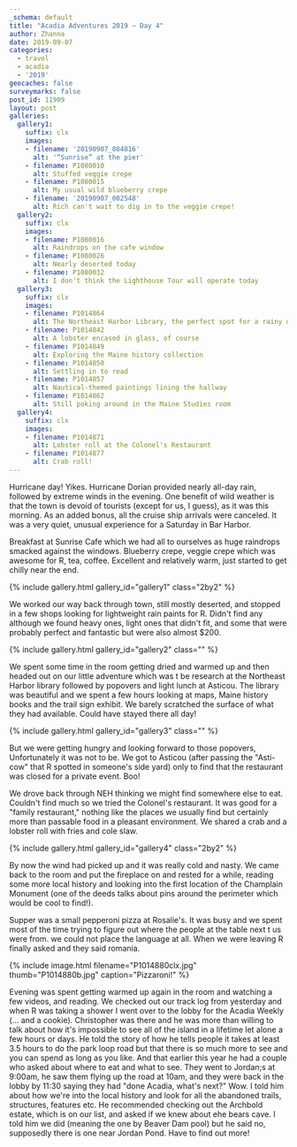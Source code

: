 ```yaml
---
_schema: default
title: "Acadia Adventures 2019 – Day 4"
author: Zhanna
date: 2019-09-07
categories: 
  - travel
  - acadia
  - '2019'
geocaches: false
surveymarks: false
post_id: 11909
layout: post  
galleries:
  gallery1:
    suffix: clx
    images:
    - filename: '20190907_084816'
      alt: '“Sunrise” at the pier'
    - filename: P1080010
      alt: Stuffed veggie crepe
    - filename: P1080015
      alt: My usual wild blueberry crepe
    - filename: '20190907_082548'
      alt: Rich can't wait to dig in to the veggie crepe!
  gallery2:
    suffix: clx
    images:      
    - filename: P1080016
      alt: Raindrops on the cafe window
    - filename: P1080026
      alt: Nearly deserted today
    - filename: P1080032
      alt: I don't think the Lighthouse Tour will operate today
  gallery3:
    suffix: clx
    images:
    - filename: P1014864
      alt: The Northeast Harbor Library, the perfect spot for a rainy day
    - filename: P1014842
      alt: A lobster encased in glass, of course
    - filename: P1014849
      alt: Exploring the Maine history collection
    - filename: P1014850
      alt: Settling in to read
    - filename: P1014857
      alt: Nautical-themed paintings lining the hallway
    - filename: P1014862
      alt: Still poking around in the Maine Studies room      
  gallery4:
    suffix: clx
    images:
    - filename: P1014871
      alt: Lobster roll at the Colonel's Restaurant
    - filename: P1014877
      alt: Crab roll!
---
```


Hurricane day! Yikes. Hurricane Dorian provided nearly all-day rain, followed by extreme winds in the evening. One benefit of wild weather is that the town is devoid of tourists (except for us, I guess), as it was this morning. As an added bonus, all the cruise ship arrivals were canceled. It was a very quiet, unusual experience for a Saturday in Bar Harbor. 

Breakfast at Sunrise Cafe which we had all to ourselves as huge raindrops smacked against the windows. Blueberry crepe, veggie crepe which was awesome for R, tea, coffee. Excellent and relatively warm, just started to get chilly near the end. 

{% include gallery.html gallery_id="gallery1" class="2by2" %}

We worked our way back through town, still mostly deserted, and stopped in a few shops looking for lightweight rain paints for R. Didn't find any although we found heavy ones, light ones that didn't fit, and some that were probably perfect and fantastic but were also almost $200. 

{% include gallery.html gallery_id="gallery2" class="" %}

We spent some time in the room getting dried and warmed up and then headed out on our little adventure which was t be research at the Northeast Harbor library followed by popovers and light lunch at Asticou. The library was beautiful and we spent a few hours looking at maps, Maine history books and the trail sign exhibit. We barely scratched the surface of what they had available. Could have stayed there all day! 

{% include gallery.html gallery_id="gallery3" class="" %}

But we were getting hungry and looking forward to those popovers, Unfortunately it was not to be. We got to Asticou (after passing the "Asti-cow" that R spotted in someone's side yard) only to find that the restaurant was closed for a private event. Boo! 

We drove back through NEH thinking we might find somewhere else to eat. Couldn't find much so we tried the Colonel's restaurant. It was good for a "family restaurant," nothing like the places we usually find but certainly more than passable food in a pleasant environment. We shared a crab and a lobster roll with fries and cole slaw. 

{% include gallery.html gallery_id="gallery4" class="2by2" %}

By now the wind had picked up and it was really cold and nasty. We came back to the room and put the fireplace on and rested for a while, reading some more local history and looking into the first location of the Champlain Monument (one of the deeds talks about pins around the perimeter which would be cool to find!). 

Supper was a small pepperoni pizza at Rosalie's. It was busy and we spent most of the time trying to figure out where the people at the table next t us were from. we could not place the language at all. When we were leaving R finally asked and they said romania.

{% include image.html filename="P1014880clx.jpg" thumb="P1014880b.jpg" caption="Pizzaroni!" %}

Evening was spent getting warmed up again in the room and watching a few videos, and reading. We checked out our track log from yesterday and when R was taking a shower I went over to the lobby for the Acadia Weekly (... and a cookie). Christopher was there and he was more than willing to talk about how it's impossible to see all of the island in a lifetime let alone a few hours or days. He told the story of how he tells people it takes at least 3.5 hours to do the park loop road but that there is so much more to see and you can spend as long as you like. And that earlier this year he had a couple who asked about where to eat and what to see. They went to Jordan;s at 9:00am, he saw them flying up the road at 10am, and they were back in the lobby by 11:30 saying they had "done Acadia, what's next?" Wow. I told him about how we're into the local history and look for all the abandoned trails, structures, features etc. He recommended checking out the Archbold estate, which is on our list, and asked if we knew about ehe bears cave. I told him we did (meaning the one by Beaver Dam pool) but he said no, supposedly there is one near Jordan Pond. Have to find out more!

